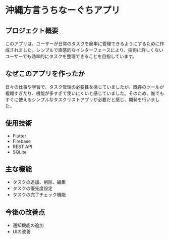 # 沖縄方言うちなーぐちアプリ

## プロジェクト概要
このアプリは、ユーザーが日常のタスクを簡単に管理できるようにするために作成されました。シンプルで直感的なインターフェースにより、技術に詳しくないユーザーでも効率的にタスクを整理できることを目指しています。

## なぜこのアプリを作ったか
日々の仕事や学習で、タスク管理の必要性を感じていましたが、既存のツールが複雑すぎたり、機能が多すぎて使いにくいと感じていました。そのため、誰でもすぐに使えるシンプルなタスクリストアプリが必要だと感じ、開発を行いました。

## 使用技術
- Flutter
- Firebase
- REST API
- SQLite

## 主な機能
- タスクの追加、削除、編集
- タスクの優先度設定
- タスクの完了チェック機能

## 今後の改善点
- 通知機能の追加
- UIの改善